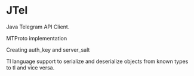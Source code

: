 # JTel
Java Telegram API Client.

<p>MTProto implementation 
<p>Creating auth_key and server_salt
<p>Tl language support to serialize and deserialize objects from known types to tl and vice versa.
